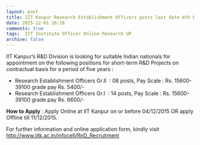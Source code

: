 ```yaml
---
layout: post
title: IIT Kanpur Research Establishment Officers posts last date 4th Dec-2015   
date: 2015-12-01 16:16
comments: true
tags:  IIT Institute Officer Online Research UP 
archive: false
---
```

IIT Kanpur’s R&D Division is looking for suitable Indian nationals for appointment on the following positions for short-term R&D Projects on contractual basis for a period of five years : 

- Research Establishment Officers Gr.II  : 08 posts, Pay Scale : Rs. 15600-39100 grade pay Rs. 5400/-
- Research Establishment Officers Gr.I  : 14 posts, Pay Scale : Rs. 15600-39100 grade pay Rs. 6600/-

**How to Apply** : Apply Online at IIT Kanpur on or before 04/12/2015 OR apply Offline till 11/12/2015. 

For further  information and online application form, kindly visit <http://www.iitk.ac.in/infocell/RnD_Recruitment>






